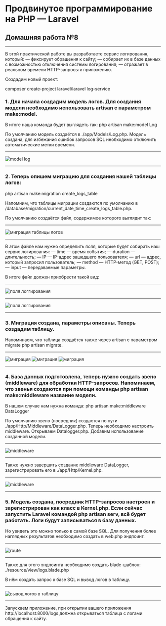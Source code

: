 # Продвинутое программирование на PHP — Laravel
## Домашняя работа №8

---

В этой практической работе вы разработаете сервис логирования, который:
— фиксирует обращения к сайту;
— собирает их в базе данных с возможностью отключения системы логирования;
— отражает в реальном времени HTTP-запросы к приложению.

Создадим новый проект:

composer create-project laravel/laravel log-service

### 1. Для начала создадим модель логов. Для создания модели необходимо использовать artisan с параметром make:model.
   В итоге наша команда будет выглядеть так:
php artisan make:model Log

По умолчанию модель создаётся в ./app/Models/Log.php.
Модель создана, для избежания ошибок запросов SQL необходимо отключить автоматические метки времени.

---
![model log](storage/app/private/img/1_0.png "model log")

---

### 2. Теперь опишем миграцию для создания нашей таблицы логов:

php artisan make:migration create_logs_table

Напомним, что таблицы миграции создаются по умолчанию в /database/migration/current_date_time_create_logs_table.php.

По умолчанию создаётся файл, содержимое которого выглядит так:

---
![миграция таблицы логов](storage/app/private/img/2_0.png "миграция таблицы логов")

---

В этом файле нам нужно определить поля, которые будет собирать наш сервис логирования:
— time — время события;
— duration — длительность;
— IP — IP-адрес зашедшего пользователя;
— url — адрес, который запросил пользователь;
— method — HTTP-метод (GET, POST);
— input — передаваемые параметры.

В итоге файл должен приобрести такой вид:

---
![поля логгирования](storage/app/private/img/2_1.png "поля логгирования")

---
![поля логгирования](storage/app/private/img/2_2.png "поля логгирования")

---

### 3. Миграция создана, параметры описаны. Теперь создадим таблицу.

Напоминаем, что таблица создаётся также через artisan c параметром migrate php artisan migrate.

---
![миграция](storage/app/private/img/3_0.png "миграция")
![миграция](storage/app/private/img/3_1.png "миграция")
![миграция](storage/app/private/img/3_2.png "миграция")

---


### 4. База данных подготовлена, теперь нужно создать звено (middleware) для обработки HTTP-запросов. Напоминаем, что звенья создаются при помощи команды php artisan make:middleware название модели.

В нашем случае нам нужна команда:
php artisan make:middleware DataLogger

По умолчанию звено (посредник) создастся по пути ./app/Http/Middleware/DataLogger.php.
Теперь необходимо настроить middleware. Открываем Datalogger.php. Добавим использование созданной модели.

---
![middleware](storage/app/private/img/4_0.png "middleware")

---

Также нужно завершить создание middleware DataLogger, зарегистрировать его в ./app/Http/Kernel.php.

---
![middleware](storage/app/private/img/4_1.png "middleware")

---

### 5. Модель создана, посредник HTTP-запросов настроен и зарегистрирован как класс в Kernel.php. Если сейчас запустить Laravel командой php artisan serv, всё будет работать. Логи будут записываться в базу данных.
Но увидеть это можно только в самой базе SQL. Для получения более наглядных результатов необходимо создать в web.php эндпоинт.

---
![route](storage/app/private/img/5_0.png "route")

---

Также для этого эндпоинта необходимо создать blade-шаблон: ./resource/view/logs.blade.php

В нём создать запрос к базе SQL и вывод логов в таблицу.

---
![вывод логов в таблицу](storage/app/private/img/5_1.png "вывод логов в таблицу")

---

Запускаем приложение, при открытии вашего приложения http://localhost:8000/logs должна открываться таблица с логами обращения к сайту.
